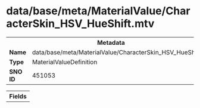 <h1>data/base/meta/MaterialValue/CharacterSkin_HSV_HueShift.mtv</h1><table><tr><th colspan="100%">Metadata</th></tr><tr><td><b>Name</b></td><td>data/base/meta/MaterialValue/CharacterSkin_HSV_HueShift.mtv</td></tr><tr><td><b>Type</b></td><td>MaterialValueDefinition</td></tr><tr><td><b>SNO ID</b></td><td>451053</td></tr></table>

<table><tr><th colspan="100%">Fields</th></tr></table>

